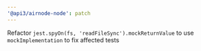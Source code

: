 ```yaml
---
'@api3/airnode-node': patch
---
```


Refactor `jest.spyOn(fs, 'readFileSync').mockReturnValue` to use `mockImplementation` to fix affected tests
